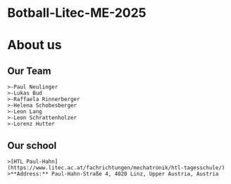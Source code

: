 # Botball-Litec-ME-2025
# About us
## Our Team  
    >-Paul Neulinger
    >-Lukas Bud
    >-Raffaela Rinnerberger
    >-Helena Schobesberger
    >-Leon Lang
    >-Leon Schrattenholzer
    >-Lorenz Hutter
    
 ## Our school  
    >[HTL Paul-Hahn](https://www.litec.ac.at/fachrichtungen/mechatronik/htl-tagesschule/)  
    >**Address:** Paul-Hahn-Straße 4, 4020 Linz, Upper Austria, Austria

